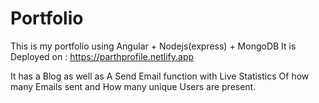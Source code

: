 # Portfolio
This is my portfolio using Angular + Nodejs(express) + MongoDB
It is Deployed on : https://parthprofile.netlify.app

It has a Blog as well as A Send Email function with Live Statistics Of how many Emails sent and How many unique Users are present.
